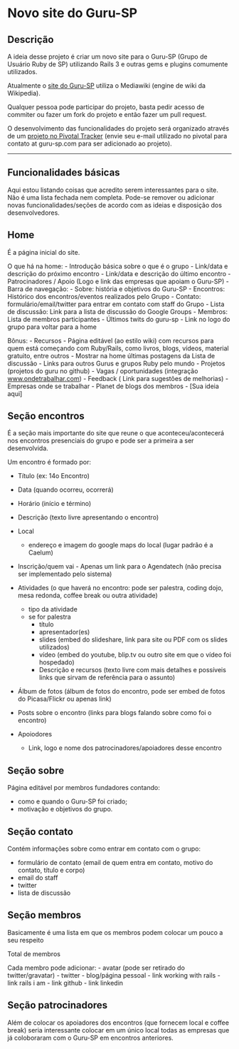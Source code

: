 # Novo site do Guru-SP

## Descrição

A ideia desse projeto é criar um novo site para o Guru-SP (Grupo de Usuário Ruby de SP) utilizando Rails 3 e outras gems e plugins comumente utilizados.

Atualmente o [site do Guru-SP](http://www.guru-sp.org) utiliza o Mediawiki (engine de wiki da Wikipedia).

Qualquer pessoa pode participar do projeto, basta pedir acesso de commiter ou fazer um fork do projeto e então fazer um pull request.

O desenvolvimento das funcionalidades do projeto será organizado através de um [projeto no Pivotal Tracker](https://www.pivotaltracker.com/projects/211425) (envie seu e-mail utilizado no pivotal para contato at guru-sp.com para ser adicionado ao projeto).

***

## Funcionalidades básicas

Aqui estou listando coisas que acredito serem interessantes para o site. Não é uma lista fechada nem completa. Pode-se remover ou adicionar novas funcionalidades/seções de acordo com as ideias e disposição dos desenvolvedores.

## Home

  É a página inicial do site.

  O que há na home:
    - Introdução básica sobre o que é o grupo
    - Link/data e descrição do próximo encontro
    - Link/data e descrição do último encontro
    - Patrocinadores / Apoio (Logo e link das empresas que apoiam o Guru-SP)
    - Barra de navegação:
        - Sobre: história e objetivos do Guru-SP
        - Encontros: Histórico dos encontros/eventos realizados pelo Grupo
        - Contato: formulário/email/twitter para entrar em contato com staff do Grupo
        - Lista de discussão: Link para a lista de discussão do Google Groups
        - Membros: Lista de membros participantes
    - Últimos twits do guru-sp
    - Link no logo do grupo para voltar para a home


  Bônus:
    - Recursos - Página editável (ao estilo wiki) com recursos para quem está começando com Ruby/Rails, como livros,
      blogs, vídeos, material gratuito, entre outros
    - Mostrar na home últimas postagens da Lista de discussão
    - Links para outros Gurus e grupos Ruby pelo mundo
    - Projetos (projetos do guru no github)
    - Vagas / oportunidades (integração www.ondetrabalhar.com)
    - Feedback ( Link para sugestões de melhorias)
    - Empresas onde se trabalhar
    - Planet de blogs dos membros
    - [Sua ideia aqui]

## Seção encontros

É a seção mais importante do site que reune o que aconteceu/acontecerá nos encontros presenciais do grupo e pode ser a primeira a ser desenvolvida.

Um encontro é formado por:
  - Título (ex: 14o Encontro)
  - Data (quando ocorreu, ocorrerá)
  - Horário (início e término)
  - Descrição (texto livre apresentando o encontro)

  - Local
    - endereço e imagem do google maps do local (lugar padrão é a Caelum)

  - Inscrição/quem vai - Apenas um link para o Agendatech (não precisa ser implementado pelo sistema)

  - Atividades (o que haverá no encontro: pode ser palestra, coding dojo, mesa redonda, coffee break ou outra atividade)
    - tipo da atividade
    - se for palestra
      - título
      - apresentador(es)
      - slides (embed do slideshare, link para site ou PDF com os slides utilizados)
      - vídeo  (embed do youtube, blip.tv ou outro site em que o vídeo foi hospedado)
      - Descrição e recursos (texto livre com mais detalhes e possíveis links que sirvam de referência para o assunto)


  - Álbum de fotos (álbum de fotos do encontro, pode ser embed de fotos do Picasa/Flickr ou apenas link)

  - Posts sobre o encontro (links para blogs falando sobre como foi o encontro)

  - Apoiodores
    - Link, logo e nome dos patrocinadores/apoiadores desse encontro


## Seção sobre

  Página editável por membros fundadores contando:
   - como e quando o Guru-SP foi criado;
   - motivação e objetivos do grupo.


## Seção contato

  Contém informações sobre como entrar em contato com o grupo:
   - formulário de contato (email de quem entra em contato, motivo do contato, título e corpo)
   - email do staff
   - twitter
   - lista de discussão


## Seção membros

  Basicamente é uma lista em que os membros podem colocar um pouco a seu respeito

  Total de membros

  Cada membro pode adicionar:
    - avatar (pode ser retirado do twitter/gravatar)
    - twitter
    - blog/página pessoal
    - link working with rails
    - link rails i am
    - link github
    - link linkedin

## Seção patrocinadores

  Além de colocar os apoiadores dos encontros (que fornecem local e coffee break) seria interessante colocar em um único local todas as empresas que já coloboraram com o Guru-SP em encontros anteriores.
